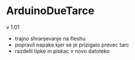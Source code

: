# ArduinoDueTarce

v 1.01
* trajno shranjevanje na fleshu
* popravil napake kjer se je prizigalo prevec tarc
* razdelil tipke in piskac v novo datoteko
